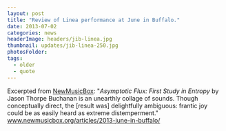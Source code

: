 ```yaml
---
layout: post
title: "Review of Linea performance at June in Buffalo."
date: 2013-07-02
categories: news
headerImage: headers/jib-linea.jpg
thumbnail: updates/jib-linea-250.jpg
photosFolder:
tags:
  - older
  - quote
---
```



Excerpted from <a href="http://www.newmusicbox.org/articles/2013-june-in-buffalo/" target="blank">NewMusicBox</a>: "<em>Asymptotic Flux: First Study in Entropy</em> by Jason Thorpe Buchanan is an unearthly collage of sounds. Though conceptually direct, the [result was] delightfully ambiguous: frantic joy could be as easily heard as extreme distemperment." <a href="http://www.newmusicbox.org/articles/2013-june-in-buffalo/" target="blank">www.newmusicbox.org/articles/2013-june-in-buffalo/</a>
